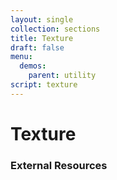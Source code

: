 ```yaml
---
layout: single
collection: sections
title: Texture
draft: false
menu:
  demos:
    parent: utility
script: texture
---
```


# Texture

### External Resources
